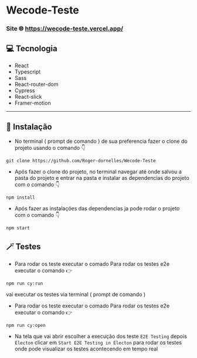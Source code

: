 # Wecode-Teste

### Site :globe_with_meridians: https://wecode-teste.vercel.app/

## 	:computer: Tecnologia

- React
- Typescript
- Sass
- React-router-dom
- Cypress 
- React-slick
- Framer-motion

------------------------------------------------------------------------------------------------------------------

## :wrench: Instalação

- No  terminal ( prompt de comando ) de sua preferencia fazer o clone do projeto usando o comando :point_down:
```
git clone https://github.com/Roger-dornelles/Wecode-Teste
```

- Após fazer o clone do projeto, no terminal navegar até onde salvou a pasta do projeto e entrar na pasta e instalar as dependencias do projeto com o comando :point_down:
```
npm install
```

- Após fazer as instalações das dependencias ja pode rodar o projeto com o comando :point_down:

```
npm start
```

## :magic_wand: Testes

- Para rodar os teste executar o comado Para rodar os testes e2e executar o comando :point_right:

```
npm run cy:run
```
vai executar os testes via terminal ( prompt de comando )

- Para rodar os teste executar o comado Para rodar os testes e2e executar o comando :point_right:

```
npm run cy:open
```
- Na tela que vai abrir escolher a execução dos teste ` E2E Testing ` depois  ` Electon ` clicar em ` Start E2E Testing in Electon ` para rodar os testes onde pode visualizar os testes acontecendo em tempo real
